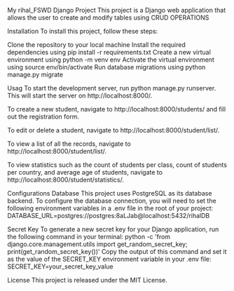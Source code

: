 My rihal_FSWD Django Project
This project is a Django web application that allows the user to create and modify tables using CRUD OPERATIONS

Installation
To install this project, follow these steps:

Clone the repository to your local machine
Install the required dependencies using pip install -r requirements.txt
Create a new virtual environment using python -m venv env
Activate the virtual environment using source env/bin/activate
Run database migrations using python manage.py migrate

Usag
To start the development server, run python manage.py runserver. This will start the server on http://localhost:8000/.

To create a new student, navigate to http://localhost:8000/students/ and fill out the registration form.

To edit or delete a student, navigate to http://localhost:8000/student/list/.

To view a list of all the records, navigate to http://localhost:8000/student/list/.

To view statistics such as the count of students per class, count of students per country,
and average age of students, navigate to http://localhost:8000/student/statistics/.



Configurations
Database
This project uses PostgreSQL as its database backend. To configure the database connection,
you will need to set the following environment variables in a .env file in the root of your project:
DATABASE_URL=postgres://postgres:8aLJab@localhost:5432/rihalDB

Secret Key
To generate a new secret key for your Django application, run the following command in your terminal:
python -c 'from django.core.management.utils import get_random_secret_key; print(get_random_secret_key())'
Copy the output of this command and set it as the value of the SECRET_KEY environment variable in your .env file:
SECRET_KEY=your_secret_key_value


License
This project is released under the MIT License.
